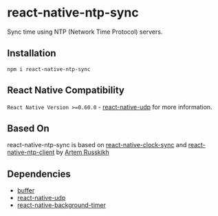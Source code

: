 # react-native-ntp-sync
Sync time using NTP (Network Time Protocol) servers.

## Installation
```
npm i react-native-ntp-sync
```

## React Native Compatibility
`React Native Version >=0.60.0` - [react-native-udp](https://www.npmjs.com/package/react-native-udp#react-native-compatibility) for more information.

## Based On
react-native-ntp-sync is based on [react-native-clock-sync](https://github.com/artem-russkikh/react-native-clock-sync) and [react-native-ntp-client](https://www.npmjs.com/package/react-native-ntp-client) by [Artem Russkikh](https://github.com/artem-russkikh)

## Dependencies
- [buffer](https://www.npmjs.com/package/buffer)
- [react-native-udp](https://www.npmjs.com/package/react-native-udp)
- [react-native-background-timer](https://www.npmjs.com/package/react-native-background-timer)